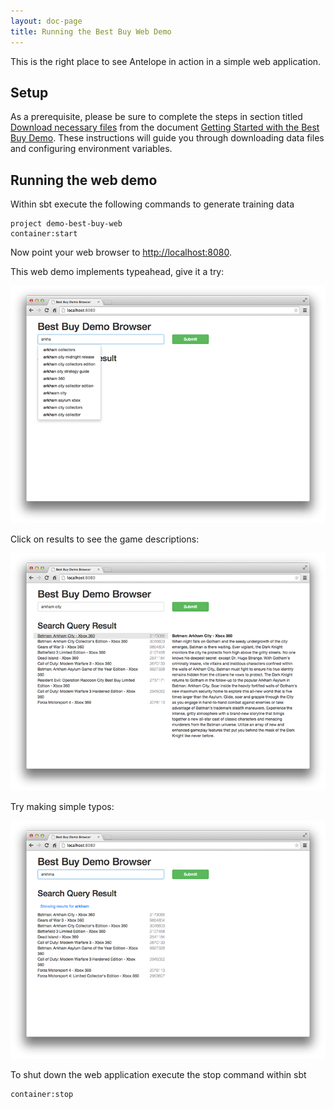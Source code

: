```yaml
---
layout: doc-page
title: Running the Best Buy Web Demo
---
```


This is the right place to see Antelope in action in a simple web application.

## Setup ##
As a prerequisite, please be sure to complete the steps in
section titled [Download necessary files](demo-best-buy.html#download-necessary-files)
from the document [Getting Started with the Best Buy Demo](demo-best-buy.html). These
instructions will guide you through downloading data files and configuring
environment variables.

## Running the web demo ##

Within sbt execute the following commands to generate training data

    project demo-best-buy-web
    container:start

Now point your web browser to [http://localhost:8080](http://localhost:8080).

This web demo implements typeahead, give it a try:

![Typeahead image](images/best-buy-demo-web-1.png)

Click on results to see the game descriptions:

![Results image](images/best-buy-demo-web-2.png)

Try making simple typos:

![Typo image](images/best-buy-demo-web-3.png)

To shut down the web application execute the stop command within sbt

    container:stop